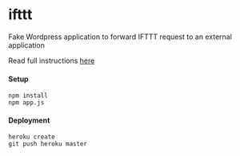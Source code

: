 # ifttt
Fake Wordpress application to forward IFTTT request to an external application 

Read full instructions [here](https://github.com/enova/hacknight/blob/master/README.md)

#### Setup
    npm install
    npm app.js
    
#### Deployment
    heroku create
    git push heroku master
